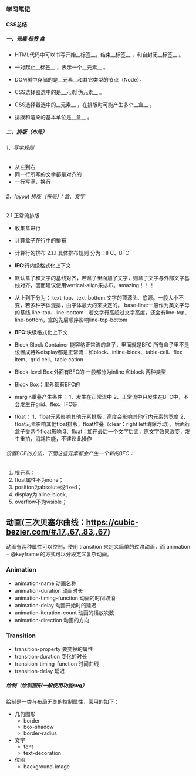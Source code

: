 ### 学习笔记

#### CSS总结

##### 一、元素 标签 盒

- HTML代码中可以书写开始__标签__，结束__标签__ ，和自封闭__标签__ 。

- 一对起止__标签__ ，表示一个__元素__ 。

- DOM树中存储的是__元素__和其它类型的节点（Node）。

- CSS选择器选中的是__元素|伪元素__ 。

- CSS选择器选中的__元素__ ，在排版时可能产生多个__盒__ 。

- 排版和渲染的基本单位是__盒__ 。
##### 二、排版（布局）

###### 1、写字规则
- 从左到右
- 同一行所写的文字都是对齐的
- 一行写满，换行

###### 2、layout 排版（布局）：盒、文字

2.1 正常流排版
- 收集盒进行
- 计算盒子在行中的排布
- 计算行的排布
2.1.1 具体排布规则 分为：IFC、BFC

- **IFC**:行内级格式化上下文
- 默认盒子和文字的基线对齐，若盒子里面加了文字，则盒子文字与外部文字基线对齐，因而建议使用vertical-align来排布。amazing！！！
- 从上到下分为：
		text-top、text-bottom:文字的顶源头、底源。一般大小不变，若多种字体混排，由字体最大的来决定的。
		base-line:一般作为英文字母的基线
		line-top、line-bottom：若文字行高超过文字高度，还会有line-top、line-bottom，盒的先后顺序影响line-top-bottom   
- **BFC**:块级格式化上下文
- Block:Block Container 能容纳正常流的盒子，里面就是BFC
		所有盒子里不是设置成特殊display都是正常流：如block、inline-block、table-cell、flex item、grid cell、table cation
		
- Block-level Box:外面有BFC的 
		一般都分为inline 和block 两种类型
- Block Box：里外都有BFC的
	
	
- margin重叠产生条件：
		1、发生在正常流中
		2、正常流中只发生在BFC中，不会发生在grid、flex、IFC等
		
- float：
		1、float元素影响其他元素排版，高度会影响其他行内元素的宽度
		2、float元素影响其他float排版，float堆叠（clear：right left清除浮动），后面行盒子受两个float影响
		3、float：加在最后一个文字后面，原文字效果改变，发生重拍，消耗性能，不建议此操作
	

###### 设置BCF的方法，下面这些元素都会产生一个新的BFC：
1. 根元素；
2. float属性不为none；
3. position为absolute或fixed；
4. display为inline-block,
5. overflow不为visible；
## 动画(三次贝塞尔曲线：https://cubic-bezier.com/#.17,.67,.83,.67)

动画有两种属性可以控制，使用 transition 来定义简单的过渡动画，而 animation + @keyframe 的方式可以分段定义复杂动画。

### Animation

- animation-name            动画名称
- animation-duration        动画时长
- animation-timing-function 动画的时间取消
- animation-delay           动画开始时的延迟
- animation-iteration-count 动画的播放次数
- animation-direction       动画的方向

### Transition

- transition-property           要变换的属性
- transition-duration           变化的时长
- transition-timing-function    时间曲线
- transition-delay              延迟



##### 绘制（绘制图形一般使用功能svg）

绘制是一类与布局无关的控制属性，常用的如下：

- 几何图形
    - border
    - box-shadow
    - border-radius
- 文字
    - font
    - text-decoration
- 位图
    - background-image
